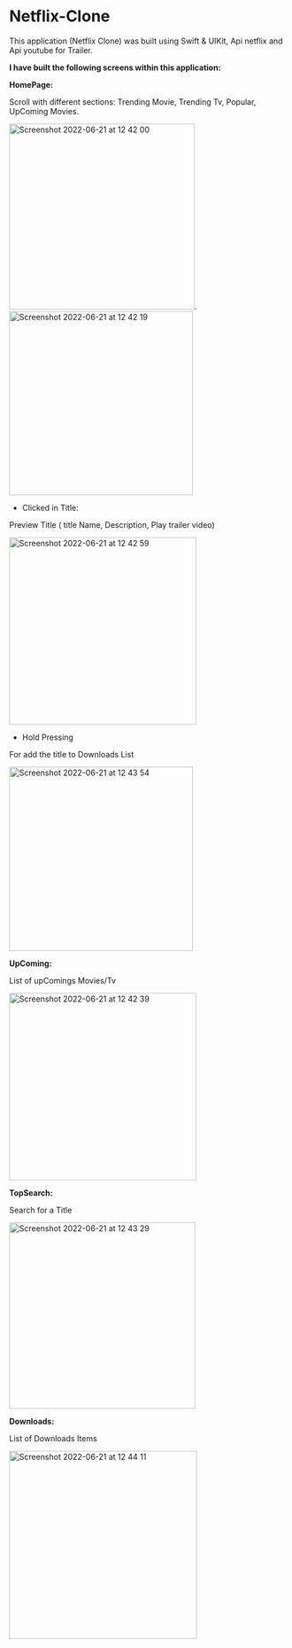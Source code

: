 # Netflix-Clone

This application (Netflix Clone) was built using Swift & UIKit, Api netflix and Api youtube for Trailer.

**I have built the following screens within this application:**
 
**HomePage:**

Scroll with different sections: Trending Movie, Trending Tv, Popular, UpComing Movies.

<img width="335" alt="Screenshot 2022-06-21 at 12 42 00" src="https://user-images.githubusercontent.com/97193403/174800787-77e6c0b6-a543-4205-b746-2abc66e87e00.png">. <img width="332" alt="Screenshot 2022-06-21 at 12 42 19" src="https://user-images.githubusercontent.com/97193403/174801092-d54a9056-63e5-42a0-a8d5-5808eea41757.png">

- Clicked in Title:

Preview Title ( title Name, Description, Play trailer video)

<img width="338" alt="Screenshot 2022-06-21 at 12 42 59" src="https://user-images.githubusercontent.com/97193403/174803543-8e7c6666-735f-4dff-913d-c37011350a4c.png">


- Hold Pressing 

For add the title to Downloads List

<img width="332" alt="Screenshot 2022-06-21 at 12 43 54" src="https://user-images.githubusercontent.com/97193403/174802391-ba0f642e-071b-4943-a19f-c2ad4a4cf9b4.png">




**UpComing:**

List of upComings Movies/Tv

<img width="338" alt="Screenshot 2022-06-21 at 12 42 39" src="https://user-images.githubusercontent.com/97193403/174801648-26127c5c-d149-43de-8900-36a44e377a11.png">


**TopSearch:** 

Search for a Title

<img width="336" alt="Screenshot 2022-06-21 at 12 43 29" src="https://user-images.githubusercontent.com/97193403/174801753-96cab5a0-a74d-4d1a-b173-a0310e439ecc.png">


**Downloads:**

List of Downloads Items

<img width="339" alt="Screenshot 2022-06-21 at 12 44 11" src="https://user-images.githubusercontent.com/97193403/174802782-ff9cabd1-df79-455a-9321-91f9012be957.png">

